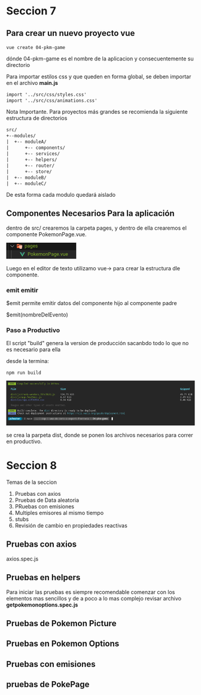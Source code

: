 # Seccion 7

## Para crear un nuevo proyecto vue

~~~
vue create 04-pkm-game
~~~
dónde 04-pkm-game es el nombre de la aplicacion y consecuentemente su directorio

Para importar estilos css y que queden en forma global, se deben importar en el archivo **main.js**

~~~
import '../src/css/styles.css'
import '../src/css/animations.css'
~~~

Nota Importante.
Para proyectos más grandes se recomienda la siguiente estructura de directorios
~~~
src/
+--modules/
|  +-- moduleA/
|      +-- components/
|      +-- services/
|      +-- helpers/
|      +-- router/
|      +-- store/
|  +-- moduleB/
|  +-- moduleC/
~~~
De esta forma cada modulo quedará aislado

## Componentes Necesarios Para la aplicación
dentro de src/ crearemos la carpeta pages, y dentro de ella crearemos el componente PokemonPage.vue.

![image info](./z-material-didactico/01.png)

Luego en el editor de texto utilizamo vue-> para crear la estructura dle componente.

### emit emitir
$emit permite emitir datos del componente hijo al componente padre

$emit(nombreDelEvento)

### Paso a Productivo

El script "build" genera la version de producción sacanbdo todo lo que no es necesario para ella

desde la termina:
~~~
npm run build
~~~
![build ejecutado](./z-material-didactico/02.png)

se crea la parpeta dist, donde se ponen los archivos necesarios para correr en productivo.

# Seccion 8
Temas de la seccion
1. Pruebas con axios
2. Pruebas de Data aleatoria
3. PRuebas con emisiones
4. Multiples emisores al mismo tiempo
5. stubs
6. Revisión de cambio en propiedades reactivas

## Pruebas con axios
axios.spec.js

## Pruebas en helpers
Para iniciar las pruebas es siempre recomendable comenzar con los elementos mas sencillos y de a poco a lo mas complejo
revisar archivo **getpokemonoptions.spec.js**

## Pruebas de Pokemon Picture

## Pruebas en Pokemon Options

## Pruebas con emisiones

## pruebas de PokePage